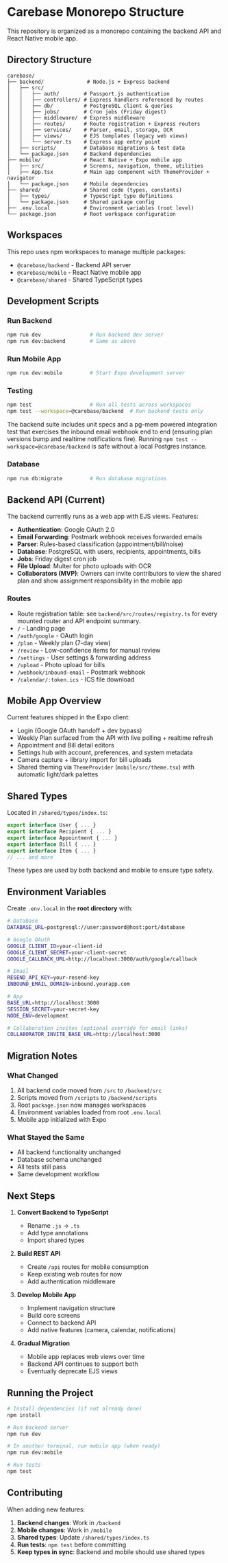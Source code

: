 # Carebase Monorepo Structure

This repository is organized as a monorepo containing the backend API and React Native mobile app.

## Directory Structure

```
carebase/
├── backend/              # Node.js + Express backend
│   ├── src/
│   │   ├── auth/        # Passport.js authentication
│   │   ├── controllers/ # Express handlers referenced by routes
│   │   ├── db/          # PostgreSQL client & queries
│   │   ├── jobs/        # Cron jobs (Friday digest)
│   │   ├── middleware/  # Express middleware
│   │   ├── routes/      # Route registration + Express routers
│   │   ├── services/    # Parser, email, storage, OCR
│   │   ├── views/       # EJS templates (legacy web views)
│   │   └── server.ts    # Express app entry point
│   ├── scripts/         # Database migrations & test data
│   └── package.json     # Backend dependencies
├── mobile/              # React Native + Expo mobile app
│   ├── src/             # Screens, navigation, theme, utilities
│   ├── App.tsx          # Main app component with ThemeProvider + navigator
│   └── package.json     # Mobile dependencies
├── shared/              # Shared code (types, constants)
│   ├── types/           # TypeScript type definitions
│   └── package.json     # Shared package config
├── .env.local           # Environment variables (root level)
└── package.json         # Root workspace configuration
```

## Workspaces

This repo uses npm workspaces to manage multiple packages:

- `@carebase/backend` - Backend API server
- `@carebase/mobile` - React Native mobile app
- `@carebase/shared` - Shared TypeScript types

## Development Scripts

### Run Backend
```bash
npm run dev                # Run backend dev server
npm run dev:backend        # Same as above
```

### Run Mobile App
```bash
npm run dev:mobile         # Start Expo development server
```

### Testing
```bash
npm test                   # Run all tests across workspaces
npm test --workspace=@carebase/backend  # Run backend tests only
```

The backend suite includes unit specs and a pg-mem powered integration test that exercises the inbound email webhook end to end (ensuring plan versions bump and realtime notifications fire). Running `npm test --workspace=@carebase/backend` is safe without a local Postgres instance.

### Database
```bash
npm run db:migrate         # Run database migrations
```

## Backend API (Current)

The backend currently runs as a web app with EJS views. Features:

- **Authentication**: Google OAuth 2.0
- **Email Forwarding**: Postmark webhook receives forwarded emails
- **Parser**: Rules-based classification (appointment/bill/noise)
- **Database**: PostgreSQL with users, recipients, appointments, bills
- **Jobs**: Friday digest cron job
- **File Upload**: Multer for photo uploads with OCR
- **Collaborators (MVP)**: Owners can invite contributors to view the shared plan and show assignment responsibility in the mobile app

### Routes
- Route registration table: see `backend/src/routes/registry.ts` for every mounted router and API endpoint summary.
- `/` - Landing page
- `/auth/google` - OAuth login
- `/plan` - Weekly plan (7-day view)
- `/review` - Low-confidence items for manual review
- `/settings` - User settings & forwarding address
- `/upload` - Photo upload for bills
- `/webhook/inbound-email` - Postmark webhook
- `/calendar/:token.ics` - ICS file download

## Mobile App Overview

Current features shipped in the Expo client:

- Login (Google OAuth handoff + dev bypass)
- Weekly Plan surfaced from the API with live polling + realtime refresh
- Appointment and Bill detail editors
- Settings hub with account, preferences, and system metadata
- Camera capture + library import for bill uploads
- Shared theming via `ThemeProvider` (`mobile/src/theme.tsx`) with automatic light/dark palettes

## Shared Types

Located in `/shared/types/index.ts`:

```typescript
export interface User { ... }
export interface Recipient { ... }
export interface Appointment { ... }
export interface Bill { ... }
export interface Item { ... }
// ... and more
```

These types are used by both backend and mobile to ensure type safety.

## Environment Variables

Create `.env.local` in the **root directory** with:

```bash
# Database
DATABASE_URL=postgresql://user:password@host:port/database

# Google OAuth
GOOGLE_CLIENT_ID=your-client-id
GOOGLE_CLIENT_SECRET=your-client-secret
GOOGLE_CALLBACK_URL=http://localhost:3000/auth/google/callback

# Email
RESEND_API_KEY=your-resend-key
INBOUND_EMAIL_DOMAIN=inbound.yourapp.com

# App
BASE_URL=http://localhost:3000
SESSION_SECRET=your-secret-key
NODE_ENV=development

# Collaboration invites (optional override for email links)
COLLABORATOR_INVITE_BASE_URL=http://localhost:3000
```

## Migration Notes

### What Changed
1. All backend code moved from `/src` to `/backend/src`
2. Scripts moved from `/scripts` to `/backend/scripts`
3. Root `package.json` now manages workspaces
4. Environment variables loaded from root `.env.local`
5. Mobile app initialized with Expo

### What Stayed the Same
- All backend functionality unchanged
- Database schema unchanged
- All tests still pass
- Same development workflow

## Next Steps

1. **Convert Backend to TypeScript**
   - Rename `.js` → `.ts`
   - Add type annotations
   - Import shared types

2. **Build REST API**
   - Create `/api` routes for mobile consumption
   - Keep existing web routes for now
   - Add authentication middleware

3. **Develop Mobile App**
   - Implement navigation structure
   - Build core screens
   - Connect to backend API
   - Add native features (camera, calendar, notifications)

4. **Gradual Migration**
   - Mobile app replaces web views over time
   - Backend API continues to support both
   - Eventually deprecate EJS views

## Running the Project

```bash
# Install dependencies (if not already done)
npm install

# Run backend server
npm run dev

# In another terminal, run mobile app (when ready)
npm run dev:mobile

# Run tests
npm test
```

## Contributing

When adding new features:

1. **Backend changes**: Work in `/backend`
2. **Mobile changes**: Work in `/mobile`
3. **Shared types**: Update `/shared/types/index.ts`
4. **Run tests**: `npm test` before committing
5. **Keep types in sync**: Backend and mobile should use shared types
